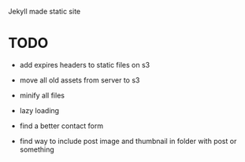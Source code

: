 Jekyll made static site

TODO
====

- add expires headers to static files on s3

- move all old assets from server to s3

- minify all files

- lazy loading

- find a better contact form

- find way to include post image and thumbnail in folder with post or something
